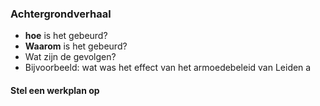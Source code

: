 ### Achtergrondverhaal

- **hoe** is het gebeurd?
- **Waarom** is het gebeurd?
- Wat zijn de gevolgen?
- Bijvoorbeeld: wat was het effect van het armoedebeleid van Leiden a




#### Stel een **werkplan** op

